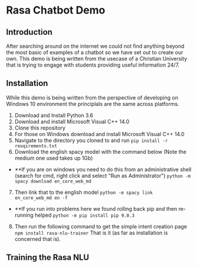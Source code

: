 # Rasa Chatbot Demo

## Introduction
After searching around on the internet we could not find anything beyond the most basic of examples of a chatbot so we have set out to create our own. This demo is being written from the usecase of a Christian University that is trying to engage with students providing useful information 24/7.

## Installation
While this demo is being written from the perspective of developing on Windows 10 environment the principlals are the same across platforms. 
1. Download and Install Python 3.6
2. Download and install Microsoft Visual C++ 14.0
3. Clone this repository
4. For those on Windows download and install Microsoft Visual C++ 14.0
5. Navigate to the directory you cloned to and run 
    `pip install -r reuqirements.txt`
6. Download the english spacy model with the command below (Note the medium one used takes up 1Gb)
  - **If you are on windows you need to do this from an administrative shell (search for cmd, right click and select "Run as Administrator")
    `python -m spacy download en_core_web_md` 
7. Then link that to the english model
    `python -m spacy link en_core_web_md en -f`
  - **If you run into problems here we found rolling back pip and then re-running helped
      `python -m pip install pip 9.0.3`
8. Then run the following command to get the simple intent creation page
    `npm install rasa-nlu-trainer`
That is it (as far as installation is concerned that is).

## Training the Rasa NLU